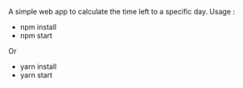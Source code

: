 A simple web app to calculate the time left to a specific day.
Usage :
  - npm install 
  - npm start


Or

 
  - yarn install
  - yarn start